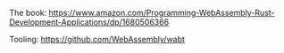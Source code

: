 The book: https://www.amazon.com/Programming-WebAssembly-Rust-Development-Applications/dp/1680506366

Tooling: https://github.com/WebAssembly/wabt
